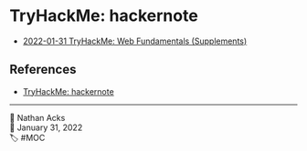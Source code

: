 # TryHackMe: hackernote

* [2022-01-31 TryHackMe: Web Fundamentals (Supplements)](../log/2022-01-31-tryhackme-web-fundamentals-supplements.md)

## References

* [TryHackMe: hackernote](https://tryhackme.com/room/hackernote)

- - - -

<span aria-hidden="true">👤</span> Nathan Acks  
<span aria-hidden="true">📅</span> January 31, 2022  
<span aria-hidden="true">🏷️</span> #MOC
